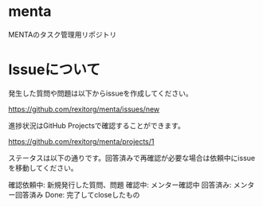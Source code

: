 # menta
MENTAのタスク管理用リポジトリ

# Issueについて

発生した質問や問題は以下からissueを作成してください。

https://github.com/rexitorg/menta/issues/new

進捗状況はGitHub Projectsで確認することができます。

https://github.com/rexitorg/menta/projects/1

ステータスは以下の通りです。回答済みで再確認が必要な場合は依頼中にissueを移動してください。

確認依頼中: 新規発行した質問、問題
確認中: メンター確認中
回答済み: メンター回答済み
Done: 完了してcloseしたもの

